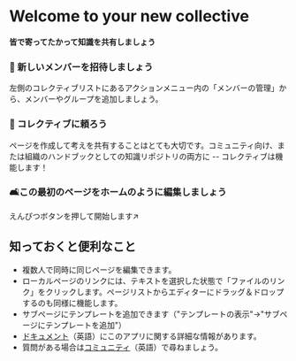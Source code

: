 # Welcome to your new collective

**皆で寄ってたかって知識を共有しましょう**


### 👥 新しいメンバーを招待しましょう

左側のコレクティブリストにあるアクションメニュー内の「メンバーの管理」から、メンバーやグループを追加しましょう。

### 🌱 コレクティブに頼ろう

ページを作成して考えを共有することはとても大切です。コミュニティ向け、または組織のハンドブックとしての知識リポジトリの両方に -- コレクティブは機能します！

### 🛋️この最初のページをホームのように編集しましょう

えんぴつボタンを押して開始します↗️


## 知っておくと便利なこと

* 複数人で同時に同じページを編集できます。
* ローカルページのリンクには、テキストを選択した状態で「ファイルのリンク」をクリックします。ページリストからエディターにドラッグ＆ドロップするのも同様に機能します。
* サブページにテンプレートを追加できます（"テンプレートの表示"→"サブページにテンプレートを追加"）
* [ドキュメント](https://collectivecloud.gitlab.io/collectives/)（英語）にこのアプリに関する詳細な情報があります。
* 質問がある場合は[コミュニティ](https://help.nextcloud.com/c/apps/collectives/174)（英語）で尋ねましょう。

